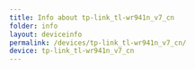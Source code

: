 ```yaml
---
title: Info about tp-link_tl-wr941n_v7_cn
folder: info
layout: deviceinfo
permalink: /devices/tp-link_tl-wr941n_v7_cn/
device: tp-link_tl-wr941n_v7_cn
---
```

